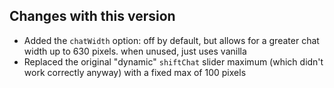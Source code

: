 ## Changes with this version
- Added the `chatWidth` option: off by default, but allows for a greater chat width up to 630 pixels. when unused, just uses vanilla
- Replaced the original "dynamic" `shiftChat` slider maximum (which didn't work correctly anyway) with a fixed max of 100 pixels